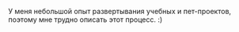 
У меня небольшой опыт развертывания учебных и пет-проектов, поэтому мне трудно описать этот процесс. :)